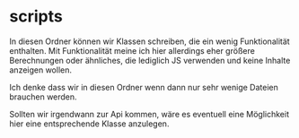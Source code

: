 # scripts

In diesen Ordner können wir Klassen schreiben, die ein wenig Funktionalität enthalten. Mit Funktionalität meine ich hier allerdings eher größere Berechnungen oder ähnliches, die lediglich JS verwenden und keine Inhalte anzeigen wollen.

Ich denke dass wir in diesen Ordner wenn dann nur sehr wenige Dateien brauchen werden.

Sollten wir irgendwann zur Api kommen, wäre es eventuell eine Möglichkeit hier eine entsprechende Klasse anzulegen.
